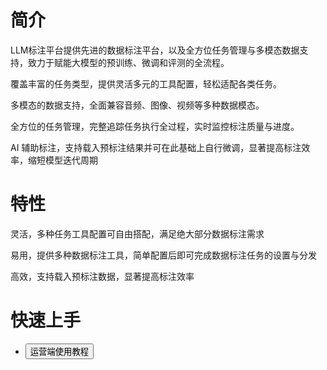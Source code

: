# 简介

LLM标注平台提供先进的数据标注平台，以及全方位任务管理与多模态数据支持，致力于赋能大模型的预训练、微调和评测的全流程。

覆盖丰富的任务类型，提供灵活多元的工具配置，轻松适配各类任务。

多模态的数据支持，全面兼容音频、图像、视频等多种数据模态。

全方位的任务管理，完整追踪任务执行全过程，实时监控标注质量与进度。

AI 辅助标注，支持载入预标注结果并可在此基础上自行微调，显著提高标注效率，缩短模型迭代周期

# 特性

灵活，多种任务工具配置可自由搭配，满足绝大部分数据标注需求

易用，提供多种数据标注工具，简单配置后即可完成数据标注任务的设置与分发

高效，支持载入预标注数据，显著提高标注效率

# 快速上手

- <a href="[https://opendatalab.github.io/labelU-Kit/](https://github.com/opendatalab/LabelLLM/wiki/%E5%B8%AE%E5%8A%A9%E4%B8%AD%E5%BF%83-%E2%80%90-%E8%BF%90%E8%90%A5%E7%AB%AF)">
    <button>运营端使用教程</button>
</a>



